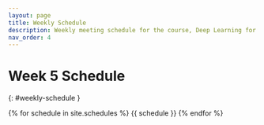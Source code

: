 ```yaml
---
layout: page
title: Weekly Schedule
description: Weekly meeting schedule for the course, Deep Learning for Robot Perception at the University of Michigan.
nav_order: 4
---
```



# Week 5 Schedule
{: #weekly-schedule }

{% for schedule in site.schedules %}
{{ schedule }}
{% endfor %}
